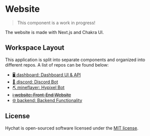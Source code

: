 # Website

> This component is a work in progress! 

The website is made with Next.js and Chakra UI.

## Workspace Layout

This application is split into separate components and organized into different repos. A list of repos can be found below:

- [🖥️ dashboard: Dashboard UI & API](https://github.com/xMdb/hypixel-guild-chat-ts/tree/master/dashboard)
- [🤖 discord: Discord Bot](https://github.com/xMdb/hypixel-guild-chat-ts/tree/master/discord)
- [⛏️ mineflayer: Hypixel Bot](https://github.com/xMdb/hypixel-guild-chat-ts/tree/master/mineflayer)
- [~~ℹ️ website: Front-End Website~~](https://github.com/xMdb/hypixel-guild-chat-ts/tree/master/website)
- [🌐 backend: Backend Functionality](https://github.com/hychat-mc/backend)

## License

Hychat is open-sourced software licensed under the [MIT license](https://choosealicense.com/licenses/mit/).
